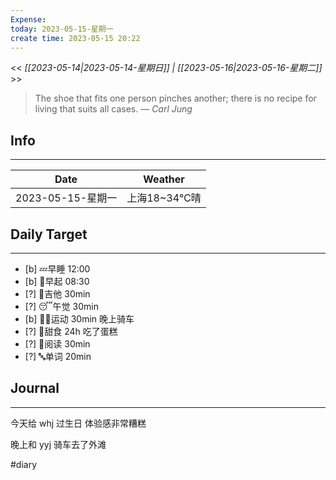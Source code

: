 ```yaml
---
Expense: 
today: 2023-05-15-星期一
create time: 2023-05-15 20:22
---
```


<< *[[2023-05-14|2023-05-14-星期日]] | [[2023-05-16|2023-05-16-星期二]]* >>


> The shoe that fits one person pinches another; there is no recipe for living that suits all cases.
> — <cite>Carl Jung</cite>


## Info
***
| Date        | Weather      | 
| ----------- | ------------ |
| 2023-05-15-星期一 |  上海18~34℃晴 |


## Daily Target 
***
- [b] 💤早睡   12:00
- [b] 🌅早起    08:30
- [?] 🎵吉他    30min
- [?] 😴午觉    30min
- [b] 🏃‍♀️运动    30min 晚上骑车
- [?] 🚫甜食    24h 吃了蛋糕
- [?] 📖阅读    30min 
- [?] 🔤单词    20min    


##  Journal
***
今天给 whj 过生日
体验感非常糟糕

晚上和 yyj 骑车去了外滩

#diary